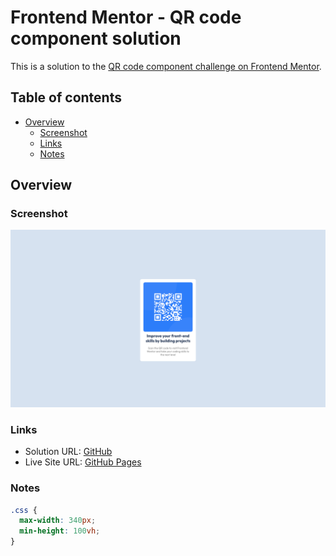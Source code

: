 # Frontend Mentor - QR code component solution

This is a solution to the [QR code component challenge on Frontend Mentor](https://www.frontendmentor.io/challenges/qr-code-component-iux_sIO_H).

## Table of contents

- [Overview](#overview)
  - [Screenshot](#screenshot)
  - [Links](#links)
  - [Notes](#notes)

## Overview

### Screenshot

![](./screenshot.png)

### Links

- Solution URL: [GitHub](https://github.com/wingedotter5/qr-code-component)
- Live Site URL: [GitHub Pages](https://wingedotter5.github.io/qr-code-component)

### Notes

```css
.css {
  max-width: 340px;
  min-height: 100vh;
}
```
